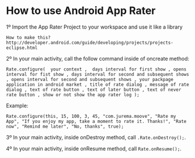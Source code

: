 How to use Android App Rater
============================

1º Import the App Rater Project to your workspace and use it like a library

	How to make this?
	http://developer.android.com/guide/developing/projects/projects-eclipse.html

2º In your main activity, call the follow command inside of oncreate method:

`Rate.configure( 
	your context , 
	days interval for first show ,
	opens interval for fist show ,
	days interval for second and subsequent shows ,
	opens interval for second and subsequent shows ,
	your packpage application in android market ,
	title of rate dialog ,
	message of rate dialog ,
	text of rate button ,
	text of later button ,
	text of never rate button ,
	show or not show the app rater log );`

Example:

`Rate.configure(this, 15, 100, 3, 45, "com.jurema.moove", "Rate my App", "If you enjoy my app, take a moment to rate it. Thanks!", "Rate now", "Remind me later", "No, thanks", true);`

3º In your main activity, inside onDestroy method, call `.Rate.onDestroy();`.

4º In your main activity, inside onResume method, call `Rate.onResume();`.